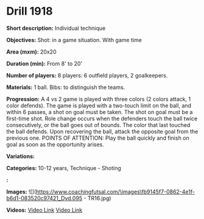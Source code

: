 # Drill 1918

**Short description:**
Individual technique

**Objectives:**
Shot: in a game situation. With game time

**Area (mxm):**
20x20

**Duration (min):**
From 8' to 20'

**Number of players:**
8 players: 6 outfield players, 2 goalkeepers.

**Materials:**
1 ball. Bibs: to distinguish the teams.

**Progression:**
A 4 vs 2 game is played with three colors (2 colors attack, 1 color defends). The game is played with a two-touch limit on the ball, and within 6 passes, a shot on goal must be taken. The shot on goal must be a first-time shot. Role change occurs when the defenders touch the ball twice consecutively, or the ball goes out of bounds. The color that last touched the ball defends. Upon recovering the ball, attack the opposite goal from the previous one. POINTS OF ATTENTION: Play the ball quickly and finish on goal as soon as the opportunity arises.

**Variations:**


**Categories:**
10-12 years, Technique - Shoting

**:**


**Images:**
![](https://www.coachingfutsal.com/\images\fb9145f7-0862-4e1f-b6d1-083520c97421_Dvd.095 - TR16.jpg)

**Videos:**
[Video Link](https://www.youtube.com/embed/BkxOFyLSRS8)
[Video Link](https://www.youtube.com/embed/28RFon4JpDw)

